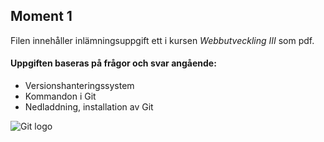 ## Moment 1

Filen innehåller inlämningsuppgift ett i kursen _Webbutveckling III_ som pdf.

#### Uppgiften baseras på frågor och svar angående:

* Versionshanteringssystem
* Kommandon i Git
* Nedladdning, installation av Git

![Git logo](https://cdn.vox-cdn.com/thumbor/d2JVIYwU3QmPd0WBfsDiYPinPQY=/0x0:2040x1360/1820x1213/filters:focal(1287x538:1613x864)/cdn.vox-cdn.com/uploads/chorus_image/image/63739082/git.0.jpg)
